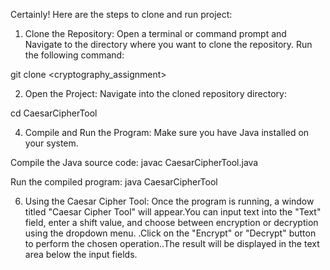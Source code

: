 
Certainly! Here are the steps to clone and run project:

1. Clone the Repository:
Open a terminal or command prompt and Navigate to the directory where you want to clone the repository.
  Run the following command: 

  git clone <cryptography_assignment>

2. Open the Project:
 Navigate into the cloned repository directory: 

  cd CaesarCipherTool

4. Compile and Run the Program:
Make sure you have Java installed on your system.

 Compile the Java source code: 
  javac CaesarCipherTool.java

 Run the compiled program: 
  java CaesarCipherTool

6. Using the Caesar Cipher Tool:
Once the program is running, a window titled "Caesar Cipher Tool" will appear.You can input text into the "Text" field, enter a shift value, and choose between encryption or decryption using the dropdown menu.
.Click on the "Encrypt" or "Decrypt" button to perform the chosen operation..The result will be displayed in the text area below the input fields.

